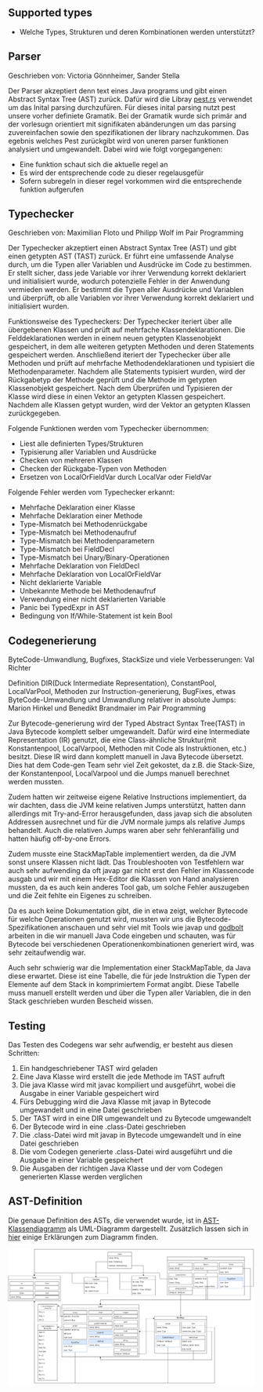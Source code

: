 ## Supported types

-   Welche Types, Strukturen und deren Kombinationen werden unterstützt?

## Parser

Geschrieben von: Victoria Gönnheimer, Sander Stella

Der Parser akzeptiert denn text eines Java programs und gibt einen Abstract Syntax Tree (AST) zurück.
Dafür wird die Libray [pest.rs](https://pest.rs/) verwendet um das Inital parsing durchzufüren.
Für dieses inital parsing nutzt pest unsere vorher definiete Gramatik. Bei der Gramatik wurde sich primär and der vorlesugn orientiert mit signifikaten abänderungen um das parsing zuvereinfachen sowie den spezifikationen der library nachzukommen.
Das egebnis welches Pest zurückgibt wird von uneren parser funktionen analysiert und umgewandelt.
Dabei wird wie folgt vorgegangenen:
- Eine funktion schaut sich die aktuelle regel an
- Es wird der entsprechende code zu dieser regelausgefür
- Sofern subregeln in dieser regel vorkommen wird die entsprechende funktion aufgerufen


## Typechecker

Geschrieben von: Maximilian Floto und Philipp Wolf im Pair Programming

Der Typechecker akzeptiert einen Abstract Syntax Tree (AST) und gibt einen getypten AST (TAST) zurück.
Er führt eine umfassende Analyse durch, um die Typen aller Variablen und Ausdrücke im Code zu bestimmen.
Er stellt sicher, dass jede Variable vor ihrer Verwendung korrekt deklariert und initialisiert wurde, wodurch potenzielle Fehler in der Anwendung vermieden werden.
Er bestimmt die Typen aller Ausdrücke und Variablen und überprüft, ob alle Variablen vor ihrer Verwendung korrekt deklariert und initialisiert wurden.

Funktionsweise des Typecheckers:
Der Typechecker iteriert über alle übergebenen Klassen und prüft auf mehrfache Klassendeklarationen. Die Felddeklarationen werden in einem neuen getypten Klassenobjekt gespeichert, in dem alle weiteren getypten Methoden und deren Statements gespeichert werden. Anschließend iteriert der Typechecker über alle Methoden und prüft auf mehrfache Methodendeklarationen und typisiert die Methodenparameter. Nachdem alle Statements typisiert wurden, wird der Rückgabetyp der Methode geprüft und die Methode im getypten Klassenobjekt gespeichert. Nach dem Überprüfen und Typisieren der Klasse wird diese in einen Vektor an getypten Klassen gespeichert. Nachdem alle Klassen getypt wurden, wird der Vektor an getypten Klassen zurückgegeben.

Folgende Funktionen werden vom Typechecker übernommen:

-   Liest alle definierten Types/Strukturen
-   Typisierung aller Variablen und Ausdrücke
-   Checken von mehreren Klassen
-   Checken der Rückgabe-Typen von Methoden
-   Ersetzen von LocalOrFieldVar durch LocalVar oder FieldVar

Folgende Fehler werden vom Typechecker erkannt:

-   Mehrfache Deklaration einer Klasse
-   Mehrfache Deklaration einer Methode
-   Type-Mismatch bei Methodenrückgabe
-   Type-Mismatch bei Methodenaufruf
-   Type-Mismatch bei Methodenparametern
-   Type-Mismatch bei FieldDecl
-   Type-Mismatch bei Unary/Binary-Operationen
-   Mehrfache Deklaration von FieldDecl
-   Mehrfache Deklaration von LocalOrFieldVar
-   Nicht deklarierte Variable
-   Unbekannte Methode bei Methodenaufruf
-   Verwendung einer nicht deklarierten Variable
-   Panic bei TypedExpr in AST
-   Bedingung von If/While-Statement ist kein Bool

## Codegenerierung

ByteCode-Umwandlung, Bugfixes, StackSize und viele Verbesserungen: Val Richter

Definition DIR(Duck Intermediate Representation), ConstantPool, LocalVarPool, Methoden zur Instruction-generierung, BugFixes, etwas ByteCode-Umwandlung und Umwandlung relativer in absolute Jumps: Marion Hinkel und Benedikt Brandmaier im Pair Programming

Zur Bytecode-generierung wird der Typed Abstract Syntax Tree(TAST) in Java Bytecode komplett selber
umgewandelt. Dafür wird eine Intermediate Representation (IR) genutzt, die eine Class-ähnliche Struktur(mit Konstantenpool, LocalVarpool, Methoden mit Code als Instruktionen, etc.)
besitzt. Diese IR wird dann komplett manuell in Java Bytecode übersetzt. Dies hat dem Code-gen Team sehr viel
Zeit gekostet, da z.B. die Stack-Size, der Konstantenpool, LocalVarpool und die Jumps manuell berechnet werden mussten.

Zudem hatten wir zeitweise eigene Relative Instructions implementiert, da wir dachten, dass die JVM keine relativen Jumps
unterstützt, hatten dann allerdings mit Try-and-Error herausgefunden, dass javap sich die absoluten Addressen ausrechnet
und für die JVM normale jumps als relative Jumps behandelt. Auch die relativen Jumps waren aber sehr fehleranfällig und
hatten häufig off-by-one Errors.

Zudem musste eine StackMapTable implementiert werden, da die JVM sonst unsere Klassen nicht lädt.
Das Troubleshooten von Testfehlern war auch sehr aufwending da oft javap gar nicht erst den Fehler im Klassencode ausgab
und wir mit einem Hex-Editor die Klassen von Hand analysieren mussten, da es auch kein anderes Tool gab, um solche Fehler
auszugeben und die Zeit fehlte ein Eigenes zu schreiben.

Da es auch keine Dokumentation gibt, die in etwa zeigt, welcher Bytecode für welche Operationen genutzt wird, mussten wir
uns die Bytecode-Spezifikationen anschauen und sehr viel mit Tools wie javap und [godbolt](https://godbolt.org/) arbeiten
in die wir manuell Java Code eingeben und schauten, was für Bytecode bei verschiedenen Operationenkombinationen generiert
wird, was sehr zeitaufwendig war.

Auch sehr schwierig war die Implementation einer StackMapTable, da Java diese erwartet. Diese ist eine Tabelle, die für
jede Instruktion die Typen der Elemente auf dem Stack in komprimiertem Format angibt. Diese Tabelle muss manuell
erstellt werden und über die Typen aller Variablen, die in den Stack geschrieben wurden Bescheid wissen.

## Testing

Das Testen des Codegens war sehr aufwendig, er besteht aus diesen Schritten:

1. Ein handgeschriebener TAST wird geladen
2. Eine Java Klasse wird erstellt die jede Methode im TAST aufruft
3. Die java Klasse wird mit javac kompiliert und ausgeführt, wobei die Ausgabe in einer Variable gespeichert wird
4. Fürs Debugging wird die Java Klasse mit javap in Bytecode umgewandelt und in eine Datei geschrieben
5. Der TAST wird in eine DIR umgewandelt und zu Bytecode umgewandelt
6. Der Bytecode wird in eine .class-Datei geschrieben
7. Die .class-Datei wird mit javap in Bytecode umgewandelt und in eine Datei geschrieben
8. Die vom Codegen generierte .class-Datei wird ausgeführt und die Ausgabe in einer Variable gespeichert
9. Die Ausgaben der richtigen Java Klasse und der vom Codegen generierten Klasse werden verglichen

## AST-Definition

Die genaue Definition des ASTs, die verwendet wurde, ist in [AST-Klassendiagramm](./AST-Klassendiagramm.png) als UML-Diagramm dargestellt. Zusätzlich lassen sich in [hier](./Notizen%20zum%20AST.md) einige Erklärungen zum Diagramm finden.

![Klassendiagramm](AST-Klassendiagramm.png)
